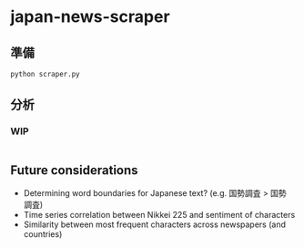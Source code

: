japan-news-scraper
==========

準備
----
``` python
python scraper.py
```

分析
----

### WIP
``` python
```

Future considerations
----
- Determining word boundaries for Japanese text? (e.g. 国勢調査 > 国勢　調査)
- Time series correlation between Nikkei 225 and sentiment of characters
- Similarity between most frequent characters across newspapers (and countries)
